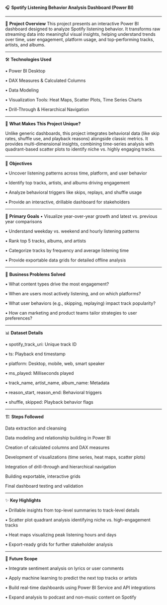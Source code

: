 🎧 **Spotify Listening Behavior Analysis Dashboard (Power BI)**
                              
________________________________________
📖 **Project Overview**
This project presents an interactive Power BI dashboard designed to analyze Spotify listening behavior. It transforms raw streaming data into meaningful visual insights, helping understand trends over time, user engagement, platform usage, and top-performing tracks, artists, and albums.
________________________________________
🛠️ **Technologies Used**

•	Power BI Desktop

•	DAX Measures & Calculated Columns

•	Data Modeling

•	Visualization Tools: Heat Maps, Scatter Plots, Time Series Charts

•	Drill-Through & Hierarchical Navigation
________________________________________
🌟 **What Makes This Project Unique?**

Unlike generic dashboards, this project integrates behavioral data (like skip rates, shuffle use, and playback reasons) alongside classic metrics. It provides multi-dimensional insights, combining time-series analysis with quadrant-based scatter plots to identify niche vs. highly engaging tracks.
________________________________________
🔑 **Objectives**

•	Uncover listening patterns across time, platform, and user behavior

•	Identify top tracks, artists, and albums driving engagement

•	Analyze behavioral triggers like skips, replays, and shuffle usage

•	Provide an interactive, drillable dashboard for stakeholders
________________________________________
🎯 **Primary Goals**
•	Visualize year-over-year growth and latest vs. previous year comparisons

•	Understand weekday vs. weekend and hourly listening patterns

•	Rank top 5 tracks, albums, and artists

•	Categorize tracks by frequency and average listening time

•	Provide exportable data grids for detailed offline analysis
________________________________________
💼 **Business Problems Solved**

•	What content types drive the most engagement?

•	When are users most actively listening, and on which platforms?

•	What user behaviors (e.g., skipping, replaying) impact track popularity?

•	How can marketing and product teams tailor strategies to user preferences?
________________________________________
📊 **Dataset Details**

•	spotify_track_uri: Unique track ID

•	ts: Playback end timestamp

•	platform: Desktop, mobile, web, smart speaker

•	ms_played: Milliseconds played

•	track_name, artist_name, album_name: Metadata

•	reason_start, reason_end: Behavioral triggers

•	shuffle, skipped: Playback behavior flags
________________________________________
🏗️ **Steps Followed**

Data extraction and cleansing

Data modeling and relationship building in Power BI

Creation of calculated columns and DAX measures

Development of visualizations (time series, heat maps, scatter plots)
	
Integration of drill-through and hierarchical navigation
	
Building exportable, interactive grids

Final dashboard testing and validation
________________________________________
✨ **Key Highlights**

•	Drillable insights from top-level summaries to track-level details

•	Scatter plot quadrant analysis identifying niche vs. high-engagement tracks

•	Heat maps visualizing peak listening hours and days

•	Export-ready grids for further stakeholder analysis
________________________________________
🚀 **Future Scope**

•	Integrate sentiment analysis on lyrics or user comments

•	Apply machine learning to predict the next top tracks or artists

•	Build real-time dashboards using Power BI Service and API integrations

•	Expand analysis to podcast and non-music content on Spotify



